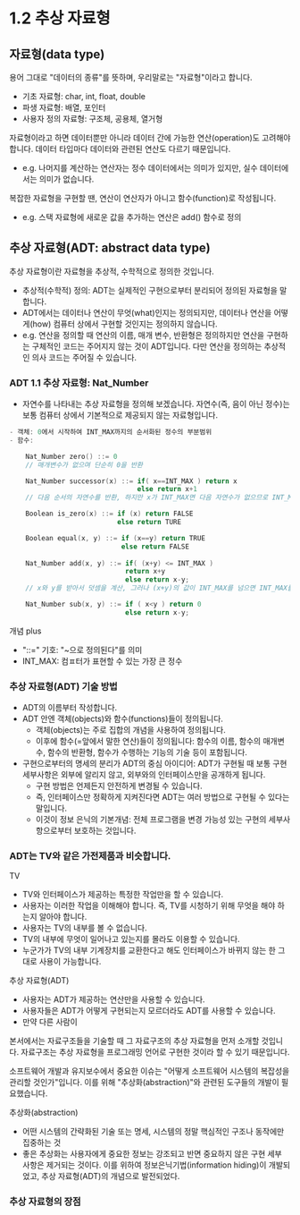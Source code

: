 # 1.2 추상 자료형

## 자료형(data type)
용어 그대로 "데이터의 종류"를 뜻하며, 우리말로는 "자료형"이라고 합니다.
- 기초 자료형: char, int, float, double
- 파생 자료형: 배열, 포인터
- 사용자 정의 자료형: 구조체, 공용체, 열거형

자료형이라고 하면 데이터뿐만 아니라 데이터 간에 가능한 연산(operation)도 고려해야 합니다. 데이터 타입마다 데이터와 관련된 연산도 다르기 때문입니다.
- e.g. 나머지를 계산하는 연산자는 정수 데이터에서는 의미가 있지만, 실수 데이터에서는 의미가 없습니다.

복잡한 자료형을 구현할 땐, 연산이 연산자가 아니고 함수(function)로 작성됩니다.
- e.g. 스택 자료형에 새로운 값을 추가하는 연산은 add() 함수로 정의

## 추상 자료형(ADT: abstract data type)
추상 자료형이란 자료형을 추상적, 수학적으로 정의한 것입니다.
- 추상적(수학적) 정의: ADT는 실제적인 구현으로부터 분리되어 정의된 자료형을 말합니다.
- ADT에서는 데이터나 연산이 무엇(what)인지는 정의되지만, 데이터나 연산을 어떻게(how) 컴퓨터 상에서 구현할 것인지는 정의하지 않습니다.
- e.g. 연산을 정의할 때 연산의 이름, 매개 변수, 반환형은 정의하지만 연산을 구현하는 구체적인 코드는 주어지지 않는 것이 ADT입니다. 다만 연산을 정의하는 추상적인 의사 코드는 주어질 수 있습니다.

### ADT 1.1 추상 자료형: Nat_Number
- 자연수를 나타내는 추상 자료형을 정의해 보겠습니다. 자연수(즉, 음이 아닌 정수)는 보통 컴퓨터 상에서 기본적으로 제공되지 않는 자료형입니다.

```c
- 객체: 0에서 시작하여 INT_MAX까지의 순서화된 정수의 부분범위
- 함수:

    Nat_Number zero() ::= 0 
    // 매개변수가 없으며 단순히 0을 반환

    Nat_Number successor(x) ::= if( x==INT_MAX ) return x
                                else return x+1
    // 다음 순서의 자연수를 반환, 하지만 x가 INT_MAX면 다음 자연수가 없으므로 INT_MAX를 반환

    Boolean is_zero(x) ::= if (x) return FALSE
                           else return TURE

    Boolean equal(x, y) ::= if (x==y) return TRUE
                            else return FALSE
    
    Nat_Number add(x, y) ::= if( (x+y) <= INT_MAX )
                             return x+y
                             else return x-y;
    // x와 y를 받아서 덧셈을 계산, 그러나 (x+y)의 값이 INT_MAX를 넘으면 INT_MAX를 반환

    Nat_Number sub(x, y) ::= if ( x<y ) return 0
                             else return x-y;

```

개념 plus
- "::=" 기호: "~으로 정의된다"를 의미
- INT_MAX: 컴ㅍ터가 표현할 수 있는 가장 큰 정수


### 추상 자료형(ADT) 기술 방법
- ADT의 이름부터 작성합니다.
- ADT 안엔 객체(objects)와 함수(functions)들이 정의됩니다.
    - 객체(objects)는 주로 집합의 개념을 사용하여 정의됩니다.
    - 이후에 함수(=앞에서 말한 연산)들이 정의됩니다: 함수의 이름, 함수의 매개변수, 함수의 반환형, 함수가 수행하는 기능의 기술 등이 포함됩니다.
- 구현으로부터의 명세의 분리가 ADT의 중심 아이디어: ADT가 구현될 때 보통 구현세부사항은 외부에 알리지 않고, 외부와의 인터페이스만을 공개하게 됩니다.
    - 구현 방법은 언제든지 안전하게 변경될 수 있습니다.
    - 즉, 인터페이스만 정확하게 지켜진다면 ADT는 여러 방법으로 구현될 수 있다는 말입니다.
    - 이것이 정보 은닉의 기본개념: 전체 프로그램을 변경 가능성 있는 구현의 세부사항으로부터 보호하는 것입니다.


### ADT는 TV와 같은 가전제품과 비슷합니다.

TV
- TV와 인터페이스가 제공하는 특정한 작업만을 할 수 있습니다.
- 사용자는 이러한 작업을 이해해야 합니다. 즉, TV를 시청하기 위해 무엇을 해야 하는지 알아야 합니다.
- 사용자는 TV의 내부를 볼 수 없습니다.
- TV의 내부에 무엇이 일어나고 있는지를 몰라도 이용할 수 있습니다.
- 누군가가 TV의 내부 기계장치를 교환한다고 해도 인터페이스가 바뀌지 않는 한 그대로 사용이 가능합니다.

추상 자료형(ADT)
- 사용자는 ADT가 제공하는 연산만을 사용할 수 있습니다.
- 사용자들은 ADT가 어떻게 구현되는지 모르더라도 ADT를 사용할 수 있습니다.
- 만약 다른 사람이 


본서에서는 자료구조들을 기술할 때 그 자료구조의 추상 자료형을 먼저 소개할 것입니다. 자료구조는 추상 자료형을 프로그래밍 언어로 구현한 것이라 할 수 있기 때문입니다.

소프트웨어 개발과 유지보수에서 중요한 이슈는 "어떻게 소프트웨어 시스템의 복잡성을 관리할 것인가"입니다. 이를 위해 "추상화(abstraction)"와 관련된 도구들의 개발이 필요했습니다.

추상화(abstraction)
- 어떤 시스템의 간략화된 기술 또는 명세, 시스템의 정말 핵심적인 구조나 동작에만 집중하는 것
- 좋은 추상화는 사용자에게 중요한 정보는 강조되고 반면 중요하지 않은 구현 세부 사항은 제거되는 것이다. 이를 위하여 정보은닉기법(information hiding)이 개발되었고, 추상 자료형(ADT)의 개념으로 발전되었다.

### 추상 자료형의 장점

    